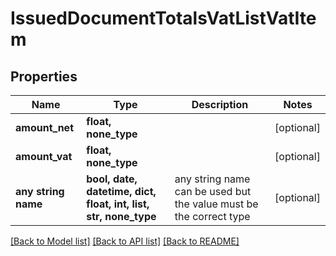 # IssuedDocumentTotalsVatListVatItem


## Properties
Name | Type | Description | Notes
------------ | ------------- | ------------- | -------------
**amount_net** | **float, none_type** |  | [optional] 
**amount_vat** | **float, none_type** |  | [optional] 
**any string name** | **bool, date, datetime, dict, float, int, list, str, none_type** | any string name can be used but the value must be the correct type | [optional]

[[Back to Model list]](../README.md#documentation-for-models) [[Back to API list]](../README.md#documentation-for-api-endpoints) [[Back to README]](../README.md)


